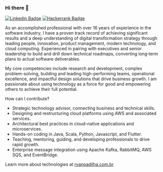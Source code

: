 ### Hi there 👋

[![Linkedin Badge](https://img.shields.io/badge/-LinkedIn-blue?style=flat-square&logo=Linkedin&logoColor=white&link=https://www.linkedin.com/in/ryanpadilha/)](https://www.linkedin.com/in/ryanpadilha/)
[![Hackerrank Badge](https://img.shields.io/badge/-Hackerrank-2EC866?style=flat-square&logo=HackerRank&logoColor=white&link=https://www.hackerrank.com/ryanpadilha)](https://www.hackerrank.com/ryanpadilha)

As an accomplished professional with over 16 years of experience in the software industry, I have a proven track record of achieving significant results and a deep understanding of digital transformation strategy through leading people, innovation, product management, modern technology, and cloud computing. Experienced in pairing with executives and senior leadership to build and drill down technical roadmaps, converting long‑term plans to actual software deliverables.

My core competencies include research and development, complex problem-solving, building and leading high-performing teams, operational excellence, and impactful design solutions that drive business growth. I am passionate about using technology as a force for good and empowering others to achieve their full potential.

How can I contribute?

- Strategic technology advisor, connecting business and technical skills.
- Designing and restructuring cloud platforms using AWS and associated services.
- Architectural best practices in cloud-native applications and microservices.
- Hands-on coding in Java, Scala, Python, Javascript, and Flutter.
- Teaching, mentoring, guiding, and developing professionals to drive rapid growth.
- Enterprise message integration using Apache Kafka, RabbitMQ, AWS SQS, and EventBridge.

Learn more about technologies at [ryanpadilha.com.br](https://ryanpadilha.com.br)
